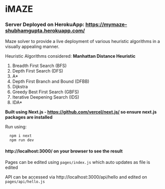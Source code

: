 # iMAZE

### Server Deployed on HerokuApp: https://mymaze-shubhamgupta.herokuapp.com/

Maze solver to provide a live deployment of various heuristic algorithms in a visually appealing manner.

Heuristic Algorithms considered: **Manhattan Distance Heuristic**

1. Breadth First Search (BFS)
2. Depth First Search (DFS)
3. A*
4. Depth First Branch and Bound (DFBB)
5. Dijkstra
6. Greedy Best First Search (GBFS)
7. Iterative Deepening Search (IDS)
8. IDA*



**Built using Next.js - https://github.com/vercel/next.js/ so ensure next.js packages are installed**

Run using:
```
  npm i next
  npm run dev
```

#### http://localhost:3000/ on your browser to see the result

Pages can be edited using ```pages/index.js``` which auto updates as file is edited

API can be accessed via http://localhost:3000/api/hello and edited on ```pages/api/hello.js```

